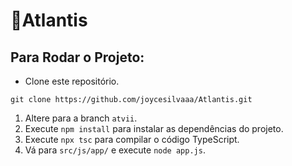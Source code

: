 <h1>🔱Atlantis</h1>

## Para Rodar o Projeto:
 - Clone este repositório.
>
    git clone https://github.com/joycesilvaaa/Atlantis.git
>
1. Altere para a branch `atvii`.
1. Execute `npm install` para instalar as dependências do projeto.
2. Execute `npx tsc` para compilar o código TypeScript.
3. Vá para `src/js/app/` e execute `node app.js`.
